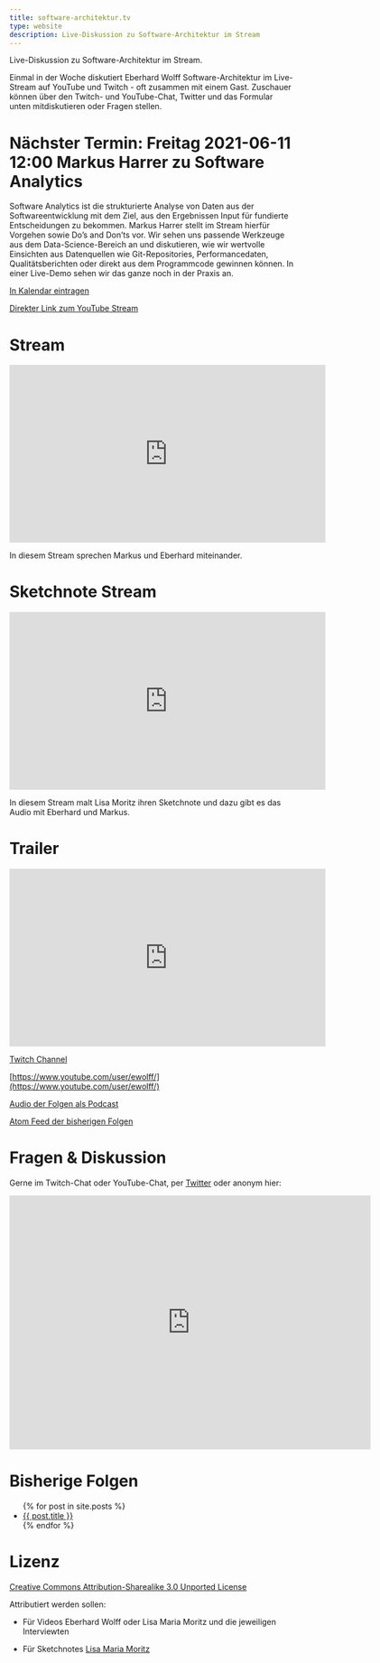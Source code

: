 ```yaml
---
title: software-architektur.tv
type: website
description: Live-Diskussion zu Software-Architektur im Stream
---
```


Live-Diskussion zu Software-Architektur im Stream. 

Einmal in der Woche diskutiert Eberhard Wolff Software-Architektur im
Live-Stream auf YouTube und Twitch - oft zusammen mit einem
Gast. Zuschauer können über den Twitch- und YouTube-Chat, Twitter und
das Formular unten mitdiskutieren oder Fragen
stellen. 

# Nächster Termin: Freitag 2021-06-11 12:00 Markus Harrer zu Software Analytics

Software Analytics ist die strukturierte Analyse von Daten aus der
Softwareentwicklung mit dem Ziel, aus den Ergebnissen Input für
fundierte Entscheidungen zu bekommen. Markus Harrer stellt im Stream
hierfür Vorgehen sowie Do’s and Don’ts vor. Wir sehen uns passende
Werkzeuge aus dem Data-Science-Bereich an und diskutieren, wie wir
wertvolle Einsichten aus Datenquellen wie Git-Repositories,
Performancedaten, Qualitätsberichten oder direkt aus dem Programmcode
gewinnen können. In einer Live-Demo sehen wir das ganze noch in der
Praxis an.

[In Kalendar eintragen](termin.ics)

[Direkter Link zum YouTube Stream](https://www.youtube.com/watch?v=_i2QSJYc8EI)

# Stream

<center>
<div aclass="embed-container"> <iframe width="560" height="315"
src="https://www.youtube-nocookie.com/embed/_i2QSJYc8EI"
frameborder="0" allow="accelerometer; autoplay; clipboard-write;
encrypted-media; gyroscope; picture-in-picture"
allowfullscreen></iframe> </div>
</center>

In diesem Stream sprechen Markus und Eberhard miteinander.

# Sketchnote Stream

<center>
<div aclass="embed-container"> <iframe width="560" height="315"
src="https://www.youtube-nocookie.com/embed/kBoBWpiHtKg"
frameborder="0" allow="accelerometer; autoplay; clipboard-write;
encrypted-media; gyroscope; picture-in-picture"
allowfullscreen></iframe> </div>
</center>

In diesem Stream malt Lisa Moritz ihren Sketchnote und dazu gibt es
das Audio mit Eberhard und Markus.

# Trailer

<center>
<div aclass="embed-container"> <iframe width="560" height="315"
src="https://www.youtube-nocookie.com/embed/cM4Sz-E0Op4"
frameborder="0" allow="accelerometer; autoplay; clipboard-write;
encrypted-media; gyroscope; picture-in-picture"
allowfullscreen></iframe> </div>
</center>

[Twitch Channel](https://www.twitch.tv/ebrwolff)

[https://www.youtube.com/user/ewolff/](https://www.youtube.com/user/ewolff/)

[Audio der Folgen als Podcast](podcast.html)

[Atom Feed der bisherigen Folgen](feed.xml)

# Fragen & Diskussion

Gerne im Twitch-Chat oder YouTube-Chat, per [Twitter](https://twitter.com/ewolff) oder anonym
hier:

<div class="embed-container">
<div class="ratio4x3">
<iframe
src="https://docs.google.com/forms/d/e/1FAIpQLSf0xIZkNG_wRJ0IiobVcO3Z-q3dQMcwYTww0wgiWCupZCKM4A/viewform?embedded=true"
width="640" height="450" frameborder="0" marginheight="0"
marginwidth="0">Loading…</iframe>
</div>
</div>

# Bisherige Folgen

<ul>
{% for post in site.posts %}
   <li>
   <a href="{{ post.url }}">{{ post.title }}</a>
   </li>
{% endfor %}
</ul>

# Lizenz

[Creative Commons Attribution-Sharealike 3.0 Unported
License](http://creativecommons.org/licenses/by-sa/3.0/)

Attributiert werden sollen:

* Für Videos Eberhard Wolff oder Lisa Maria Moritz und die jeweiligen Interviewten

* Für Sketchnotes [Lisa Maria Moritz](https://twitter.com/Teapot4181)
